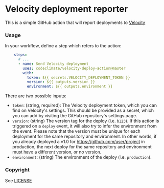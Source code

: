 # Velocity deployment reporter

This is a simple GitHub action that will report deployments to [Velocity](https://codeclimate.com/velocity)

### Usage

In your workflow, define a step which refers to the action:

```yml
    steps:
      # ...
      - name: Send Velocity deployment
        uses: codeclimate/velocity-deploy-action@master
        with:
          token: ${{ secrets.VELOCITY_DEPLOYMENT_TOKEN }}
          version: ${{ outputs.version }}
          environment: ${{ outputs.environment }}
```

There are two possible inputs:

- `token`: (string, required): The Velocity deployment token, which you can find on Velocity's settings. This should be provided as a secret, which you can add by visiting the GitHub repository's settings page.
- `version`: (string) The version tag for the deploy (i.e. `b123`). If this action is triggered on a `deploy` event, it will also try to infer the environment from the event. Please note that the version must be unique for each deployment for the same repository and environment. In other words, if you already deployed a v1.0 for https://github.com/user/project in production, the next deploy for the same repository and environment must have a different version, or no version.
- `environment`: (string) The environment of the deploy (i.e. `production`).

### Copyright

See [LICENSE](LICENSE.md)
